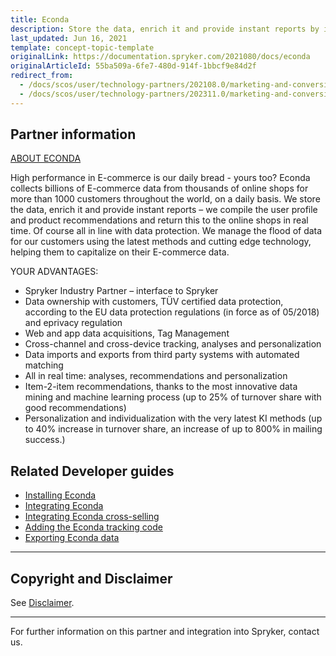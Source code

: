 ```yaml
---
title: Econda
description: Store the data, enrich it and provide instant reports by integrating Econda into Spryker Commerce OS.
last_updated: Jun 16, 2021
template: concept-topic-template
originalLink: https://documentation.spryker.com/2021080/docs/econda
originalArticleId: 55ba509a-6fe7-480d-914f-1bbcf9e84d2f
redirect_from:
  - /docs/scos/user/technology-partners/202108.0/marketing-and-conversion/personalization-and-cross-selling/econda/econda.html
  - /docs/scos/user/technology-partners/202311.0/marketing-and-conversion/personalization-and-cross-selling/econda/econda.html
---
```


## Partner information

[ABOUT ECONDA](https://www.econda.de/)

High performance in E-commerce is our daily bread - yours too? Econda collects billions of E-commerce data from thousands of online shops for more than 1000 customers throughout the world, on a daily basis. We store the data, enrich it and provide instant reports – we compile the user profile and product recommendations and return this to the online shops in real time. Of course all in line with data protection. We manage the flood of data for our customers using the latest methods and cutting edge technology, helping them to capitalize on their E-commerce data.

YOUR ADVANTAGES:

- Spryker Industry Partner – interface to Spryker
- Data ownership with customers, TÜV certified data protection, according to the EU data protection regulations (in force as of 05/2018) and eprivacy regulation
- Web and app data acquisitions, Tag Management
- Cross-channel and cross-device tracking, analyses and personalization
- Data imports and exports from third party systems with automated matching
- All in real time: analyses, recommendations and personalization
- Item-2-item recommendations, thanks to the most innovative data mining and machine learning process (up to 25% of turnover share with good recommendations)
- Personalization and individualization with the very latest KI methods (up to 40% increase in turnover share, an increase of up to 800% in mailing success.)

## Related Developer guides

- [Installing Econda](/docs/pbc/all/product-relationship-management/latest/third-party-integrations/econda/install-econda.html)
- [Integrating Econda](/docs/pbc/all/product-relationship-management/latest/third-party-integrations/econda/integrate-econda.html)
- [Integrating Econda cross-selling](/docs/pbc/all/product-relationship-management/latest/third-party-integrations/econda/integrate-econda-cross-selling.html)
- [Adding the Econda tracking code](/docs/pbc/all/product-relationship-management/latest/third-party-integrations/econda/add-the-econda-tracking-code.html)
- [Exporting Econda data](/docs/pbc/all/product-relationship-management/latest/third-party-integrations/econda/export-econda-data.html)



---

## Copyright and Disclaimer

See [Disclaimer](https://github.com/spryker/spryker-documentation).

---
For further information on this partner and integration into Spryker,  contact us.

<div class="hubspot-form js-hubspot-form" data-portal-id="2770802" data-form-id="163e11fb-e833-4638-86ae-a2ca4b929a41" id="hubspot-1"></div>
